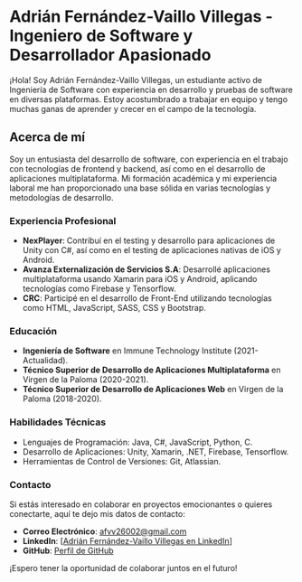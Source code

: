 # Adrián Fernández-Vaillo Villegas - Ingeniero de Software y Desarrollador Apasionado

¡Hola! Soy Adrián Fernández-Vaillo Villegas, un estudiante activo de Ingeniería de Software con experiencia en desarrollo y pruebas de software en diversas plataformas. Estoy acostumbrado a trabajar en equipo y tengo muchas ganas de aprender y crecer en el campo de la tecnología.

## Acerca de mí

Soy un entusiasta del desarrollo de software, con experiencia en el trabajo con tecnologías de frontend y backend, así como en el desarrollo de aplicaciones multiplataforma. Mi formación académica y mi experiencia laboral me han proporcionado una base sólida en varias tecnologías y metodologías de desarrollo.

### Experiencia Profesional

- **NexPlayer**: Contribuí en el testing y desarrollo para aplicaciones de Unity con C#, así como en el testing de aplicaciones nativas de iOS y Android.
- **Avanza Externalización de Servicios S.A**: Desarrollé aplicaciones multiplataforma usando Xamarin para iOS y Android, aplicando tecnologías como Firebase y Tensorflow.
- **CRC**: Participé en el desarrollo de Front-End utilizando tecnologías como HTML, JavaScript, SASS, CSS y Bootstrap.

### Educación

- **Ingeniería de Software** en Immune Technology Institute (2021-Actualidad).
- **Técnico Superior de Desarrollo de Aplicaciones Multiplataforma** en Virgen de la Paloma (2020-2021).
- **Técnico Superior de Desarrollo de Aplicaciones Web** en Virgen de la Paloma (2018-2020).

### Habilidades Técnicas

- Lenguajes de Programación: Java, C#, JavaScript, Python, C.
- Desarrollo de Aplicaciones: Unity, Xamarin, .NET, Firebase, Tensorflow.
- Herramientas de Control de Versiones: Git, Atlassian.

### Contacto

Si estás interesado en colaborar en proyectos emocionantes o quieres conectarte, aquí te dejo mis datos de contacto:

- **Correo Electrónico**: afvv26002@gmail.com
- **LinkedIn**: [[Adrián Fernández-Vaillo Villegas en LinkedIn](https://www.linkedin.com/feed/)]
- **GitHub**: [Perfil de GitHub](https://github.com/afvv2602)

¡Espero tener la oportunidad de colaborar juntos en el futuro!
